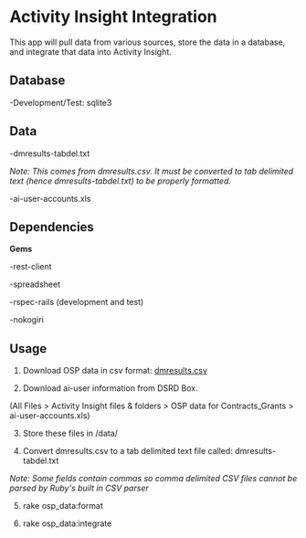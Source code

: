 # Activity Insight Integration

This app will pull data from various sources, store the data in a database, and integrate that data into Activity Insight.

## Database

  -Development/Test: sqlite3

## Data

  -dmresults-tabdel.txt   

  *Note: This comes from dmresults.csv.  It must be converted to tab delimited text (hence dmresults-tabdel.txt) to be properly formatted.* 

  -ai-user-accounts.xls

## Dependencies

**Gems**

  -rest-client

  -spreadsheet

  -rspec-rails (development and test)

  -nokogiri

## Usage

  1. Download OSP data in csv format: [dmresults.csv](https://service.sims.psu.edu/digitalmeasures/dmresults.csv)

  2. Download ai-user information from DSRD Box. 

  (All Files > Activity Insight files & folders > OSP data for Contracts_Grants > ai-user-accounts.xls)

  3. Store these files in /data/

  4. Convert dmresults.csv to a tab delimited text file called: dmresults-tabdel.txt 

  *Note: Some fields contain commas so comma delimited CSV files cannot be parsed by Ruby's built in CSV parser*

  5. rake osp_data:format

  6. rake osp_data:integrate

